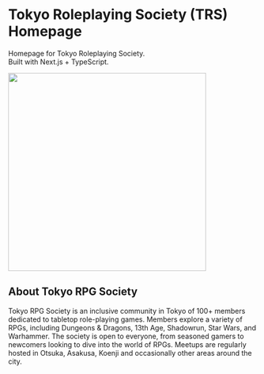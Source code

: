 # Tokyo Roleplaying Society (TRS) Homepage
Homepage for Tokyo Roleplaying Society. <br>
Built with Next.js + TypeScript.

<img src="https://github.com/user-attachments/assets/55544729-ea95-438d-b6e7-540f8c70a143" width="400">

## About Tokyo RPG Society
Tokyo RPG Society is an inclusive community in Tokyo of 100+ members dedicated to tabletop role-playing games. Members explore a variety of RPGs, including Dungeons & Dragons, 13th Age, Shadowrun, Star Wars, and Warhammer. The society is open to everyone, from seasoned gamers to newcomers looking to dive into the world of RPGs. Meetups are regularly hosted in Otsuka, Asakusa, Koenji and occasionally other areas around the city.
